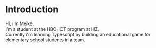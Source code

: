 # Introduction
Hi, i'm Meike.
<br> I'm a student at the HBO-ICT program at HZ. 
<br> Currently i'm learning Typescript by building an educational game for elementary school students in a team. 
<!---
meike0143/meike0143 is a ✨ special ✨ repository because its `README.md` (this file) appears on your GitHub profile.
You can click the Preview link to take a look at your changes.
--->

